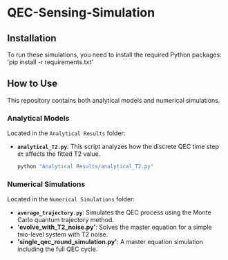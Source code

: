 # QEC-Sensing-Simulation
## Installation
To run these simulations, you need to install the required Python packages:
'pip install -r requirements.txt'
## How to Use

This repository contains both analytical models and numerical simulations.

### Analytical Models
Located in the `Analytical Results` folder:

- **`analytical_T2.py`**: This script analyzes how the discrete QEC time step `dt` affects the fitted T2 value.
  ```bash
  python "Analytical Results/analytical_T2.py"
### Numerical Simulations
Located in the `Numerical Simulations` folder:
- **`average_trajectory.py`**: Simulates the QEC process using the Monte Carlo quantum trajectory method.
- **'evolve_with_T2_noise.py'**: Solves the master equation for a simple two-level system with T2 noise.
- **'single_qec_round_simulation.py'**: A master equation simulation including the full QEC cycle.
